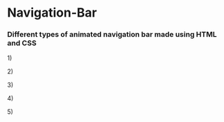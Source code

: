 # Navigation-Bar

### Different types of animated navigation bar made using HTML and CSS

1)<img src="" alt="">

2)<img src="" alt="">

3)<img src="" alt="">

4)<img src="" alt="">

5)<img src="" alt="">
